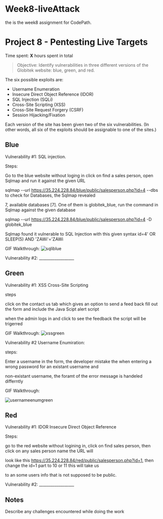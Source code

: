 # Week8-liveAttack
the is the week8 assignment for CodePath.
# Project 8 - Pentesting Live Targets

Time spent: **X** hours spent in total

> Objective: Identify vulnerabilities in three different versions of the Globitek website: blue, green, and red.

The six possible exploits are:
* Username Enumeration
* Insecure Direct Object Reference (IDOR)
* SQL Injection (SQLi)
* Cross-Site Scripting (XSS)
* Cross-Site Request Forgery (CSRF)
* Session Hijacking/Fixation

Each version of the site has been given two of the six vulnerabilities. (In other words, all six of the exploits should be assignable to one of the sites.)

## Blue

Vulnerability #1: SQL injection.

Steps:

Go to the blue website without loging in click on find a sales person, open Sqlmap and run it against the given URL

sqlmap --url https://35.224.228.84/blue/public/salesperson.php?id=4 --dbs to check for Databases, the Sqlmap revealed 

7, available databases [7]. One of them is globitek_blue, run the command in Sqlmap against the given database 

sqlmap --url https://35.224.228.84/blue/public/salesperson.php?id=4 -D globitek_blue

Sqlmap found it vulnerable to SQL Injection with this given syntax id=4' OR SLEEP(5) AND 'ZAWi'='ZAWi

GIF Walkthrough:
![sqliblue](https://user-images.githubusercontent.com/30760006/37753372-c5a18d72-2d59-11e8-80e8-74fd7e36a817.gif)



Vulnerability #2: __________________


## Green

Vulnerability #1: XSS Cross-Site Scripting

steps 

click on the contact us tab which gives an option to send a feed back fill out the form and include the Java Scipt alert script

when the admin logs in and click to see the feedback the script will be trigerred

GIF Walkthrough:
![xssgreen](https://user-images.githubusercontent.com/30760006/37758809-c8c695e6-2d6e-11e8-949b-0b8cdcfb3a43.gif)

Vulnerability #2 Username Enumiration:

steps:

Enter a username in the form, the developer mistake  the when entering a wrong password for an existant username and

non-existant username, the foramt of the error message is handeled differntly 

GIF Walkthrough:

![usernameenumgreen](https://user-images.githubusercontent.com/30760006/37778611-9791d2d6-2da7-11e8-9a24-d41ad5c8ad61.gif)


## Red

Vulnerability #1: IDOR Insecure Direct Object Reference 

Steps:

go to the red website without logining in, click on find sales person, then click on any sales person name the URL will 

look like this https://35.224.228.84/red/public/salesperson.php?id=1, then change the id=1 part to 10 or 11 this will take us

to an some users info that is not supposed to be public.



Vulnerability #2: __________________


## Notes

Describe any challenges encountered while doing the work

